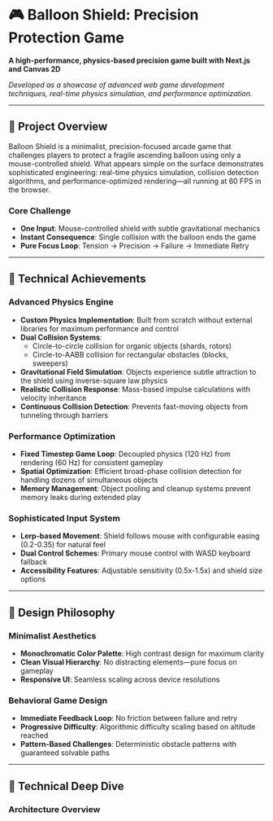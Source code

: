# 🎮 Balloon Shield: Precision Protection Game

**A high-performance, physics-based precision game built with Next.js and Canvas 2D**

*Developed as a showcase of advanced web game development techniques, real-time physics simulation, and performance optimization.*

---

## 🎯 **Project Overview**

Balloon Shield is a minimalist, precision-focused arcade game that challenges players to protect a fragile ascending balloon using only a mouse-controlled shield. What appears simple on the surface demonstrates sophisticated engineering: real-time physics simulation, collision detection algorithms, and performance-optimized rendering—all running at 60 FPS in the browser.

### **Core Challenge**
- **One Input**: Mouse-controlled shield with subtle gravitational mechanics
- **Instant Consequence**: Single collision with the balloon ends the game
- **Pure Focus Loop**: Tension → Precision → Failure → Immediate Retry

---

## 🚀 **Technical Achievements**

### **Advanced Physics Engine**
- **Custom Physics Implementation**: Built from scratch without external libraries for maximum performance and control
- **Dual Collision Systems**: 
  - Circle-to-circle collision for organic objects (shards, rotors)
  - Circle-to-AABB collision for rectangular obstacles (blocks, sweepers)
- **Gravitational Field Simulation**: Objects experience subtle attraction to the shield using inverse-square law physics
- **Realistic Collision Response**: Mass-based impulse calculations with velocity inheritance
- **Continuous Collision Detection**: Prevents fast-moving objects from tunneling through barriers

### **Performance Optimization**
- **Fixed Timestep Game Loop**: Decoupled physics (120 Hz) from rendering (60 Hz) for consistent gameplay
- **Spatial Optimization**: Efficient broad-phase collision detection for handling dozens of simultaneous objects
- **Memory Management**: Object pooling and cleanup systems prevent memory leaks during extended play

### **Sophisticated Input System**
- **Lerp-based Movement**: Shield follows mouse with configurable easing (0.2-0.35) for natural feel
- **Dual Control Schemes**: Primary mouse control with WASD keyboard fallback
- **Accessibility Features**: Adjustable sensitivity (0.5x-1.5x) and shield size options

---

## 🎨 **Design Philosophy**

### **Minimalist Aesthetics**
- **Monochromatic Color Palette**: High contrast design for maximum clarity
- **Clean Visual Hierarchy**: No distracting elements—pure focus on gameplay
- **Responsive UI**: Seamless scaling across device resolutions

### **Behavioral Game Design**
- **Immediate Feedback Loop**: No friction between failure and retry
- **Progressive Difficulty**: Algorithmic difficulty scaling based on altitude reached
- **Pattern-Based Challenges**: Deterministic obstacle patterns with guaranteed solvable paths

---

## 🔬 **Technical Deep Dive**

### **Architecture Overview**
